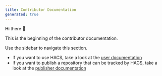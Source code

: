 ```yaml
---
title: Contributor Documentation
generated: true
---
```

Hi there :wave:

This is the beginning of the contributor documentation.

Use the sidebar to navigate this section.

- If you want to use HACS, take a look at the [user documentation](/docs/use/index.md)
- If you want to publish a repository that can be tracked by HACS, take a look at the [publisher documentation](/docs/publish/index.md)
